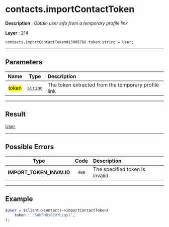# contacts.importContactToken

**Description** : *Obtain user info from a temporary profile link*

**Layer** : 214

```tl
contacts.importContactToken#13005788 token:string = User;
```

---

## Parameters

| Name | Type | Description |
| :---: | :---: | :--- |
| <mark>token</mark> | [`string`](type/string) | The token extracted from the temporary profile link |

---

## Result

[User](type/User)

---

## Possible Errors

| Type | Code | Description |
| :---: | :---: | :--- |
| **IMPORT_TOKEN_INVALID** | `400` | The specified token is invalid |

---

## Example

```php
$user = $client->contacts->importContactToken(
	token : '5WhPHDs8ZmYLzqyl',
);
```